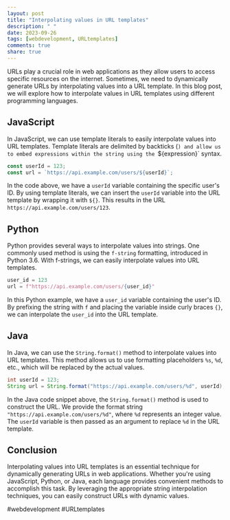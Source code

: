 ```yaml
---
layout: post
title: "Interpolating values in URL templates"
description: " "
date: 2023-09-26
tags: [webdevelopment, URLtemplates]
comments: true
share: true
---
```


URLs play a crucial role in web applications as they allow users to access specific resources on the internet. Sometimes, we need to dynamically generate URLs by interpolating values into a URL template. In this blog post, we will explore how to interpolate values in URL templates using different programming languages.

## JavaScript

In JavaScript, we can use template literals to easily interpolate values into URL templates. Template literals are delimited by backticks (`) and allow us to embed expressions within the string using the `${expression}` syntax.

```javascript
const userId = 123;
const url = `https://api.example.com/users/${userId}`;
```

In the code above, we have a `userId` variable containing the specific user's ID. By using template literals, we can insert the `userId` variable into the URL template by wrapping it with `${}`. This results in the URL `https://api.example.com/users/123`.

## Python

Python provides several ways to interpolate values into strings. One commonly used method is using the `f-string` formatting, introduced in Python 3.6. With f-strings, we can easily interpolate values into URL templates.

```python
user_id = 123
url = f"https://api.example.com/users/{user_id}"
```

In this Python example, we have a `user_id` variable containing the user's ID. By prefixing the string with `f` and placing the variable inside curly braces `{}`, we can interpolate the `user_id` into the URL template.

## Java

In Java, we can use the `String.format()` method to interpolate values into URL templates. This method allows us to use formatting placeholders `%s`, `%d`, etc., which will be replaced by the actual values.

```java
int userId = 123;
String url = String.format("https://api.example.com/users/%d", userId);
```

In the Java code snippet above, the `String.format()` method is used to construct the URL. We provide the format string `"https://api.example.com/users/%d"`, where `%d` represents an integer value. The `userId` variable is then passed as an argument to replace `%d` in the URL template.

## Conclusion

Interpolating values into URL templates is an essential technique for dynamically generating URLs in web applications. Whether you're using JavaScript, Python, or Java, each language provides convenient methods to accomplish this task. By leveraging the appropriate string interpolation techniques, you can easily construct URLs with dynamic values.

#webdevelopment #URLtemplates